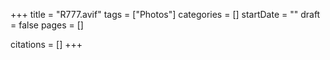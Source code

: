 +++
title = "R777.avif"
tags = ["Photos"]
categories = []
startDate = ""
draft = false
pages = []

citations = []
+++
